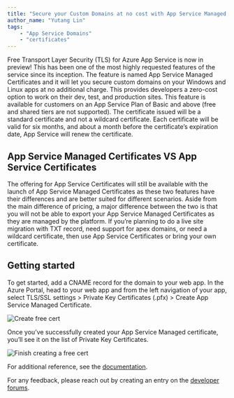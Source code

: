 ```yaml
---
title: "Secure your Custom Domains at no cost with App Service Managed Certificates (preview)"
author_name: "Yutang Lin"
tags:
    - "App Service Domains"
    - "certificates"
---
```


Free Transport Layer Security (TLS) for Azure App Service is now in preview! This has been one of the most highly requested features of the service since its inception. The feature is named App Service Managed Certificates and it will let you secure custom domains on your Windows and Linux apps at no additional charge. This provides developers a zero-cost option to work on their dev, test, and production sites. This feature is available for customers on an App Service Plan of Basic and above (free and shared tiers are not supported). The certificate issued will be a standard certificate and not a wildcard certificate. Each certificate will be valid for six months, and about a month before the certificate’s expiration date, App Service will renew the certificate.

## App Service Managed Certificates VS App Service Certificates

The offering for App Service Certificates will still be available with the launch of App Service Managed Certificates as these two features have their differences and are better suited for different scenarios. Aside from the main difference of pricing, a major difference between the two is that you will not be able to export your App Service Managed Certificates as they are managed by the platform. If you’re planning to do a live site migration with TXT record, need support for apex domains, or need a wildcard certificate, then use App Service Certificates or bring your own certificate.

## Getting started

To get started, add a CNAME record for the domain to your web app. In the Azure Portal, head to your web app and from the left navigation of your app, select TLS/SSL settings > Private Key Certificates (.pfx) > Create App Service Managed Certificate.

![Create free cert]({{site.baseurl}}/media/2019/11/04/create-free-cert.png)

Once you’ve successfully created your App Service Managed certificate, you’ll see it on the list of Private Key Certificates.

![Finish creating a free cert]({{site.baseurl}}/media/2019/11/04/create-free-cert.png)

For additional reference, see the [documentation](https://docs.microsoft.com/en-us/azure/app-service/configure-ssl-certificate).

For any feedback, please reach out by creating an entry on the [developer forums](https://docs.microsoft.com/answers/topics/azure-webapps.html).
